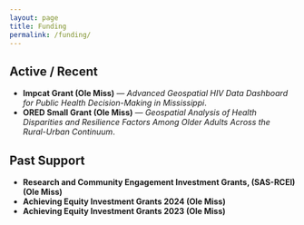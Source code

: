 ```yaml
---
layout: page
title: Funding
permalink: /funding/
---
```


## Active / Recent
- **Impcat Grant (Ole Miss)** — *Advanced Geospatial HIV Data Dashboard for Public Health Decision-Making in Mississippi*.  
- **ORED Small Grant (Ole Miss)** — *Geospatial Analysis of Health Disparities and Resilience Factors Among Older Adults Across the Rural-Urban Continuum*. 

## Past Support
- **Research and Community Engagement Investment Grants, (SAS-RCEI) (Ole Miss)** 
- **Achieving Equity Investment Grants 2024 (Ole Miss)** 
- **Achieving Equity Investment Grants 2023 (Ole Miss)** 
